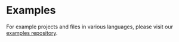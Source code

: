 Examples
========

For example projects and files in various languages, please visit our
[examples repository](https://github.com/nanovms/ops-examples).
